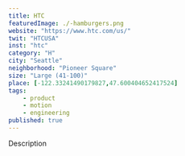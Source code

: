 ```yaml
---
title: HTC
featuredImage: ./-hamburgers.png
website: "https://www.htc.com/us/"
twit: "HTCUSA"
inst: "htc"
category: "H"
city: "Seattle"
neighborhood: "Pioneer Square"
size: "Large (41-100)"
place: [-122.33241490179827,47.600404652417524]
tags:
    - product
    - motion
    - engineering
published: true
---
```


Description
